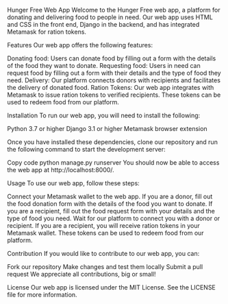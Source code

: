 Hunger Free Web App
Welcome to the Hunger Free web app, a platform for donating and delivering food to people in need. Our web app uses HTML and CSS in the front end, Django in the backend, and has integrated Metamask for ration tokens.

Features
Our web app offers the following features:

Donating food: Users can donate food by filling out a form with the details of the food they want to donate.
Requesting food: Users in need can request food by filling out a form with their details and the type of food they need.
Delivery: Our platform connects donors with recipients and facilitates the delivery of donated food.
Ration Tokens: Our web app integrates with Metamask to issue ration tokens to verified recipients. These tokens can be used to redeem food from our platform.

Installation
To run our web app, you will need to install the following:

Python 3.7 or higher
Django 3.1 or higher
Metamask browser extension

Once you have installed these dependencies, clone our repository and run the following command to start the development server:

Copy code
python manage.py runserver
You should now be able to access the web app at http://localhost:8000/.

Usage
To use our web app, follow these steps:

Connect your Metamask wallet to the web app.
If you are a donor, fill out the food donation form with the details of the food you want to donate.
If you are a recipient, fill out the food request form with your details and the type of food you need.
Wait for our platform to connect you with a donor or recipient.
If you are a recipient, you will receive ration tokens in your Metamask wallet. These tokens can be used to redeem food from our platform.

Contribution
If you would like to contribute to our web app, you can:

Fork our repository
Make changes and test them locally
Submit a pull request
We appreciate all contributions, big or small!

License
Our web app is licensed under the MIT License. See the LICENSE file for more information.